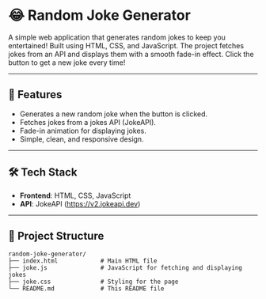 # 😂 Random Joke Generator

A simple web application that generates random jokes to keep you entertained! Built using HTML, CSS, and JavaScript. The project fetches jokes from an API and displays them with a smooth fade-in effect. Click the button to get a new joke every time!

---

## 🚀 Features

- Generates a new random joke when the button is clicked.
- Fetches jokes from a jokes API (JokeAPI).
- Fade-in animation for displaying jokes.
- Simple, clean, and responsive design.

---

## 🛠️ Tech Stack

- **Frontend**: HTML, CSS, JavaScript
- **API**: JokeAPI (https://v2.jokeapi.dev)

---

## 📂 Project Structure

```plaintext
random-joke-generator/
├── index.html            # Main HTML file
├── joke.js               # JavaScript for fetching and displaying jokes
├── joke.css              # Styling for the page
└── README.md             # This README file
